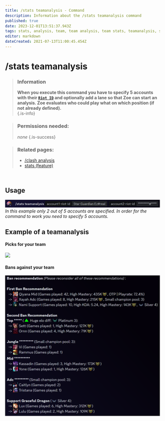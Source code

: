 ```yaml
---
title: /stats teamanalysis - Command
description: Information about the /stats teamanalysis command
published: true
date: 2023-12-01T13:51:37.943Z
tags: stats, analysis, team, team analysis, team stats, teamanalysis, stats teamanalysis
editor: markdown
dateCreated: 2021-07-13T11:00:45.454Z
---
```


# /stats teamanalysis

>### Information
>**When you execute this command you have to specify 5 accounts with their [`Riot ID`](/en/terms/riotid) and optionally add a lane so that Zoe can start an analysis. Zoe evaluates who could play what on which position (if not already defined).** <br>
>{.is-info}

>### Permissions needed:
> *none*
>{.is-success}

>### Related pages:
>- [/clash analysis](https://wiki.zoe-discord-bot.ch/en/commands/clash/analysis)
>- [stats (feature)](https://wiki.zoe-discord-bot.ch/en/commands/stats)

<br>

## Usage
![](/en_/en_stats_teamanalysis_riotid.png)
*In this example only 2 out of 5 accounts are specified. In order for the command to work you need to specify 5 accounts.*
<br>

##   Example of a teamanalysis
#### Picks for your team
![](/en_/en_stats_teamanalysis_picks.png)
<br>
#### Bans against your team
![](/en_/en_stats_teamanalysis_bans.png)


